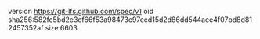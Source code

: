 version https://git-lfs.github.com/spec/v1
oid sha256:582fc5bd2e3cf66f53a98473e97ecd15d2d86dd544aee4f07bd8d812457352af
size 6603
